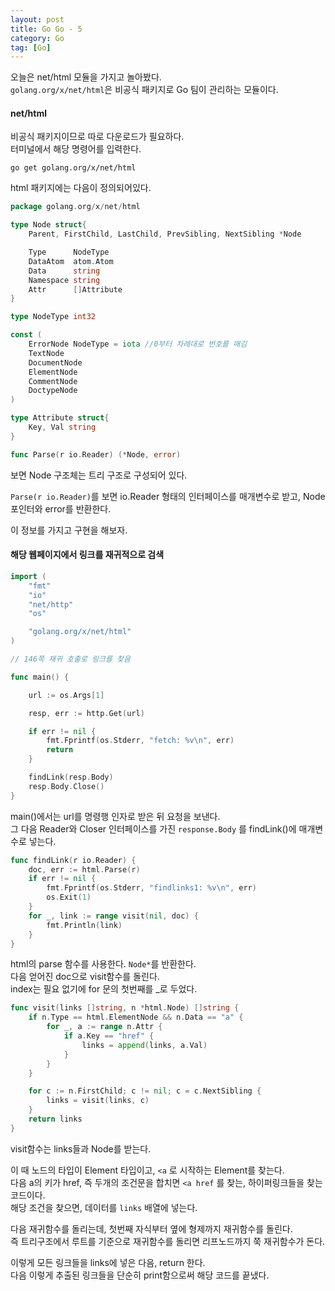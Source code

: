 ```yaml
---
layout: post
title: Go Go - 5
category: Go
tag: [Go]
---
```


오늘은 net/html 모듈을 가지고 놀아봤다.  
`golang.org/x/net/html`은 비공식 패키지로 Go 팀이 관리하는 모듈이다.  

#### net/html  

비공식 패키지이므로 따로 다운로드가 필요하다.  
터미널에서 해당 명령어를 입력한다.  
```
go get golang.org/x/net/html
```


html 패키지에는 다음이 정의되어있다.  

```go
package golang.org/x/net/html

type Node struct{
    Parent, FirstChild, LastChild, PrevSibling, NextSibling *Node

	Type      NodeType
	DataAtom  atom.Atom
	Data      string
	Namespace string
	Attr      []Attribute
}

type NodeType int32

const (
    ErrorNode NodeType = iota //0부터 차례대로 번호를 매김
    TextNode
    DocumentNode
    ElementNode
    CommentNode
    DoctypeNode
)

type Attribute struct{
    Key, Val string
}

func Parse(r io.Reader) (*Node, error)

```

보면 Node 구조체는 트리 구조로 구성되어 있다.  

`Parse(r io.Reader)`를 보면 io.Reader 형태의 인터페이스를 매개변수로 받고, Node 포인터와 error를 반환한다.  

이 정보를 가지고 구현을 해보자.  

#### 해당 웹페이지에서 링크를 재귀적으로 검색  

```go
import (
	"fmt"
	"io"
	"net/http"
	"os"

	"golang.org/x/net/html"
)

// 146쪽 재귀 호출로 링크를 찾음

func main() {

	url := os.Args[1]

	resp, err := http.Get(url)

	if err != nil {
		fmt.Fprintf(os.Stderr, "fetch: %v\n", err)
		return
	}

	findLink(resp.Body)
	resp.Body.Close()
}
```

main()에서는 url를 명령행 인자로 받은 뒤 요청을 보낸다.  
그 다음 Reader와 Closer 인터페이스를 가진 `response.Body` 를 findLink()에 매개변수로 넣는다.  

```go
func findLink(r io.Reader) {
	doc, err := html.Parse(r)
	if err != nil {
		fmt.Fprintf(os.Stderr, "findlinks1: %v\n", err)
		os.Exit(1)
	}
	for _, link := range visit(nil, doc) {
		fmt.Println(link)
	}
}
```

html의 parse 함수를 사용한다. `Node*`를 반환한다.   
다음 얻어진 doc으로 visit함수를 돌린다.  
index는 필요 없기에 for 문의 첫번째를 _로 두었다.  

```go
func visit(links []string, n *html.Node) []string {
	if n.Type == html.ElementNode && n.Data == "a" {
		for _, a := range n.Attr {
			if a.Key == "href" {
				links = append(links, a.Val)
			}
		}
	}

	for c := n.FirstChild; c != nil; c = c.NextSibling {
		links = visit(links, c)
	}
	return links
}
```  

visit함수는 links들과 Node를 받는다.  

이 때 노드의 타입이 Element 타입이고, `<a` 로 시작하는 Element를 찾는다.  
다음 a의 키가 href, 즉 두개의 조건문을 합치면 `<a href` 를 찾는, 하이퍼링크들을 찾는 코드이다.  
해당 조건을 찾으면, 데이터를 `links` 배열에 넣는다.  

다음 재귀함수를 돌리는데, 첫번째 자식부터 옆에 형제까지 재귀함수를 돌린다.  
즉 트리구조에서 루트를 기준으로 재귀함수를 돌리면 리프노드까지 쭉 재귀함수가 돈다.  

이렇게 모든 링크들을 links에 넣은 다음, return 한다.  
다음 이렇게 추출된 링크들을 단순히 print함으로써 해당 코드를 끝냈다. 